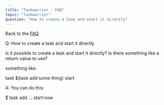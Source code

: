```yaml
---
title: "Taskwarrior - FAQ"
topic: "Taskwarrior"
question: "How to create a task and start it directly"
---
```


Back to the [FAQ](/support/faq)

Q: How to create a task and start it directly

Is it possible to create a task and start it directly? Is there something like a return-value to use?

something like:

task $(task add some thing) start

A: You can do this:

$ task add ... start:now

